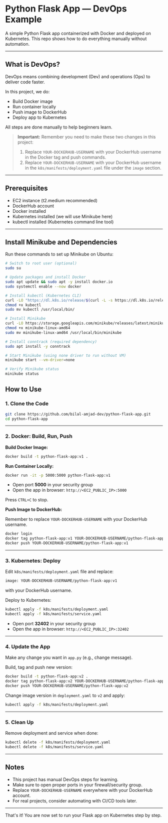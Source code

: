 # Python Flask App — DevOps Example

A simple Python Flask app containerized with Docker and deployed on Kubernetes. This repo shows how to do everything manually without automation.

---


## What is DevOps?

DevOps means combining development (Dev) and operations (Ops) to deliver code faster.

In this project, we do:
- Build Docker image
- Run container locally
- Push image to DockerHub
- Deploy app to Kubernetes

All steps are done manually to help beginners learn.

> **Important:** Remember you need to make these two changes in this project:
> 1. Replace `YOUR-DOCKERHUB-USERNAME` with your DockerHub username in the Docker tag and push commands.
> 2. Replace `YOUR-DOCKERHUB-USERNAME` with your DockerHub username in the `k8s/manifests/deployment.yaml` file under the `image` section.

---

## Prerequisites

- EC2 instance (t2.medium recommended)
- DockerHub account
- Docker installed
- Kubernetes installed (we will use Minikube here)
- kubectl installed (Kubernetes command line tool)

---

## Install Minikube and Dependencies

Run these commands to set up Minikube on Ubuntu:

```bash
# Switch to root user (optional)
sudo su

# Update packages and install Docker
sudo apt update && sudo apt -y install docker.io
sudo systemctl enable --now docker

# Install kubectl (Kubernetes CLI)
curl -LO "https://dl.k8s.io/release/$(curl -L -s https://dl.k8s.io/release/stable.txt)/bin/linux/amd64/kubectl"
chmod +x kubectl
sudo mv kubectl /usr/local/bin/

# Install Minikube
curl -LO https://storage.googleapis.com/minikube/releases/latest/minikube-linux-amd64
chmod +x minikube-linux-amd64
sudo mv minikube-linux-amd64 /usr/local/bin/minikube

# Install conntrack (required dependency)
sudo apt install -y conntrack

# Start Minikube (using none driver to run without VM)
minikube start --vm-driver=none

# Verify Minikube status
minikube status
```


## How to Use

### 1. Clone the Code

```bash
git clone https://github.com/bilal-amjad-dev/python-flask-app.git
cd python-flask-app
```



---

### 2. Docker: Build, Run, Push

**Build Docker Image:**


```bash
docker build -t python-flask-app:v1 .
```



**Run Container Locally:**


```bash
docker run -it -p 5000:5000 python-flask-app:v1
```




- Open port **5000** in your security group
- Open the app in browser: `http://<EC2_PUBLIC_IP>:5000`

Press `CTRL+C` to stop.

**Push Image to DockerHub:**

Remember to replace `YOUR-DOCKERHUB-USERNAME` with your DockerHub username.


```bash
docker login
docker tag python-flask-app:v1 YOUR-DOCKERHUB-USERNAME/python-flask-app:v1
docker push YOUR-DOCKERHUB-USERNAME/python-flask-app:v1
```



---

### 3. Kubernetes: Deploy

Edit `k8s/manifests/deployment.yaml` file and replace:



```bash
image: YOUR-DOCKERHUB-USERNAME/python-flask-app:v1
```



with your DockerHub username.

Deploy to Kubernetes:


```bash
kubectl apply -f k8s/manifests/deployment.yaml
kubectl apply -f k8s/manifests/service.yaml
```





- Open port **32402** in your security group
- Open the app in browser: `http://<EC2_PUBLIC_IP>:32402`

---

### 4. Update the App

Make any change you want in `app.py` (e.g., change message).

Build, tag and push new version:



```bash
docker build -t python-flask-app:v2 .
docker tag python-flask-app:v2 YOUR-DOCKERHUB-USERNAME/python-flask-app:v2
docker push YOUR-DOCKERHUB-USERNAME/python-flask-app:v2
```




Change image version in `deployment.yaml` to `v2` and apply:


```bash
kubectl apply -f k8s/manifests/deployment.yaml
```



---

### 5. Clean Up

Remove deployment and service when done:



```bash
kubectl delete -f k8s/manifests/deployment.yaml
kubectl delete -f k8s/manifests/service.yaml
```



---

## Notes

- This project has manual DevOps steps for learning.
- Make sure to open proper ports in your firewall/security group.
- Replace `YOUR-DOCKERHUB-USERNAME` everywhere with your DockerHub account.
- For real projects, consider automating with CI/CD tools later.

---

That's it! You are now set to run your Flask app on Kubernetes step by step.


